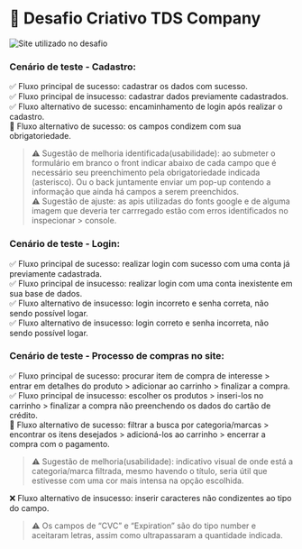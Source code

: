 # 📘 Desafio Criativo TDS Company

![Site utilizado no desafio](https://www.automationexercise.com/)

### Cenário de teste - Cadastro:

✅ Fluxo principal de sucesso: cadastrar os dados com sucesso.  
✅ Fluxo principal de insucesso: cadastrar dados previamente cadastrados.  
✅ Fluxo alternativo de sucesso: encaminhamento de login após realizar o cadastro.  
🧐 Fluxo alternativo de sucesso: os campos condizem com sua obrigatoriedade.
> ⚠️ Sugestão de melhoria identificada(usabilidade): ao submeter o formulário em branco o front indicar abaixo de cada campo que é necessário seu preenchimento pela obrigatoriedade indicada (asterisco). Ou o back juntamente enviar um pop-up contendo a informação que ainda há campos a serem preenchidos.  
> ⚠️ Sugestão de ajuste: as apis utilizadas do fonts google e de alguma imagem que deveria ter carrregado estão com erros identificados no inspecionar > console.  

### Cenário de teste - Login:

✅ Fluxo principal de sucesso: realizar login com sucesso com uma conta já previamente cadastrada.  
✅ Fluxo principal de insucesso: realizar login com uma conta inexistente em sua base de dados.  
✅ Fluxo alternativo de insucesso: login incorreto e senha correta, não sendo possível logar.  
✅ Fluxo alternativo de insucesso: login correto e senha incorreta, não sendo possível logar.  

### Cenário de teste - Processo de compras no site:

✅ Fluxo principal de sucesso: procurar item de compra de interesse > entrar em detalhes do produto > adicionar ao carrinho > finalizar a compra.  
✅ Fluxo principal de insucesso: escolher os produtos > inseri-los no carrinho > finalizar a compra não preenchendo os dados do cartão de crédito.  
🧐 Fluxo alternativo de sucesso: filtrar a busca por categoria/marcas > encontrar os itens desejados > adicioná-los ao carrinho > encerrar a compra com o pagamento.  
> ⚠️ Sugestão de melhoria(usabilidade): indicativo visual de onde está a categoria/marca filtrada, mesmo havendo o título, seria útil que estivesse com uma cor mais intensa na opção escolhida.

❌ Fluxo alternativo de insucesso: inserir caracteres não condizentes ao tipo do campo.  
> ⚠️ Os campos de “CVC” e “Expiration” são do tipo number e aceitaram letras, assim como ultrapassaram a quantidade indicada.  


